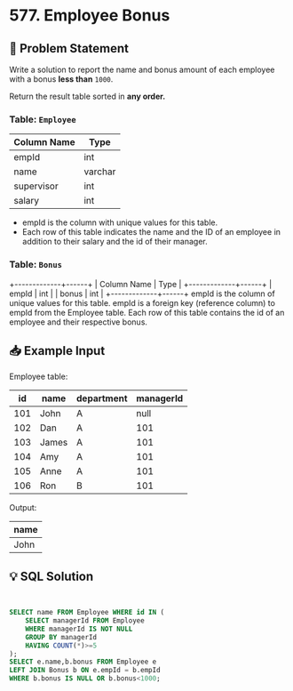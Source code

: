 
# 577. Employee Bonus

## 📝 Problem Statement

Write a solution to report the name and bonus amount of each employee with a bonus **less than** `1000`.

Return the result table sorted in **any order.**


### Table:  `Employee`

| Column Name | Type    |
|-------------|---------|
| empId       | int     |
| name        | varchar |
| supervisor  | int     |
| salary      | int     |

 - empId is the column with unique values for this table.
 - Each row of this table indicates the name and the ID of an employee in addition to their salary and the id of their manager.
   
### Table: `Bonus`

+-------------+------+
| Column Name | Type |
+-------------+------+
| empId       | int  |
| bonus       | int  |
+-------------+------+
empId is the column of unique values for this table.
empId is a foreign key (reference column) to empId from the Employee table.
Each row of this table contains the id of an employee and their respective bonus.
 
## 📥 Example Input

Employee table:

| id  | name  | department | managerId |
|-----|-------|------------|-----------|
| 101 | John  | A          | null      |
| 102 | Dan   | A          | 101       |
| 103 | James | A          | 101       |
| 104 | Amy   | A          | 101       |
| 105 | Anne  | A          | 101       |
| 106 | Ron   | B          | 101       |

Output: 

| name |
|------|
| John |


## 💡 SQL Solution

```sql


SELECT name FROM Employee WHERE id IN (
    SELECT managerId FROM Employee
    WHERE managerId IS NOT NULL
    GROUP BY managerId 
    HAVING COUNT(*)>=5
);
SELECT e.name,b.bonus FROM Employee e 
LEFT JOIN Bonus b ON e.empId = b.empId 
WHERE b.bonus IS NULL OR b.bonus<1000;
